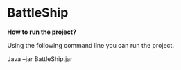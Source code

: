 # BattleShip
**How to run the project?**

Using the following command line you can run the project. 

Java    –jar    BattleShip.jar
